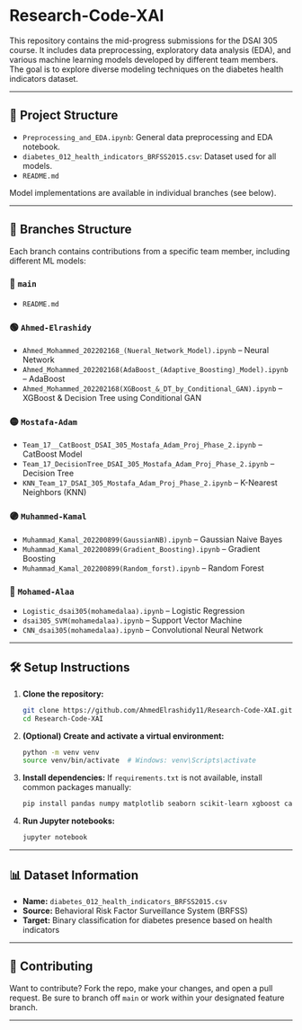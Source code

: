 # Research-Code-XAI

This repository contains the mid-progress submissions for the DSAI 305 course. It includes data preprocessing, exploratory data analysis (EDA), and various machine learning models developed by different team members. The goal is to explore diverse modeling techniques on the diabetes health indicators dataset.

---

## 📁 Project Structure

* `Preprocessing_and_EDA.ipynb`: General data preprocessing and EDA notebook.
* `diabetes_012_health_indicators_BRFSS2015.csv`: Dataset used for all models.
* `README.md`

Model implementations are available in individual branches (see below).

---

## 🌿 Branches Structure

Each branch contains contributions from a specific team member, including different ML models:

### 🔵 `main`

* `README.md`

### 🟢 `Ahmed-Elrashidy`

* `Ahmed_Mohammed_202202168_(Nueral_Network_Model).ipynb` – Neural Network
* `Ahmed_Mohammed_202202168(AdaBoost_(Adaptive_Boosting)_Model).ipynb` – AdaBoost
* `Ahmed_Mohammed_202202168(XGBoost_&_DT_by_Conditional_GAN).ipynb` – XGBoost & Decision Tree using Conditional GAN

### 🟡 `Mostafa-Adam`

* `Team_17__CatBoost_DSAI_305_Mostafa_Adam_Proj_Phase_2.ipynb` – CatBoost Model
* `Team_17_DecisionTree_DSAI_305_Mostafa_Adam_Proj_Phase_2.ipynb` – Decision Tree
* `KNN_Team_17_DSAI_305_Mostafa_Adam_Proj_Phase_2.ipynb` – K-Nearest Neighbors (KNN)

### 🟣 `Muhammed-Kamal`

* `Muhammad_Kamal_202200899(GaussianNB).ipynb` – Gaussian Naive Bayes
* `Muhammad_Kamal_202200899(Gradient_Boosting).ipynb` – Gradient Boosting
* `Muhammad_Kamal_202200899(Random_forst).ipynb` – Random Forest

### 🔴 `Mohamed-Alaa`

* `Logistic_dsai305(mohamedalaa).ipynb` – Logistic Regression
* `dsai305_SVM(mohamedalaa).ipynb` – Support Vector Machine
* `CNN_dsai305(mohamedalaa).ipynb` – Convolutional Neural Network

---

## 🛠️ Setup Instructions

1. **Clone the repository:**

   ```bash
   git clone https://github.com/AhmedElrashidy11/Research-Code-XAI.git
   cd Research-Code-XAI
   ```

2. **(Optional) Create and activate a virtual environment:**

   ```bash
   python -m venv venv
   source venv/bin/activate  # Windows: venv\Scripts\activate
   ```

3. **Install dependencies:**
   If `requirements.txt` is not available, install common packages manually:

   ```bash
   pip install pandas numpy matplotlib seaborn scikit-learn xgboost catboost lightgbm tensorflow keras
   ```

4. **Run Jupyter notebooks:**

   ```bash
   jupyter notebook
   ```

---

## 📊 Dataset Information

* **Name:** `diabetes_012_health_indicators_BRFSS2015.csv`
* **Source:** Behavioral Risk Factor Surveillance System (BRFSS)
* **Target:** Binary classification for diabetes presence based on health indicators

---

## 🤝 Contributing

Want to contribute? Fork the repo, make your changes, and open a pull request. Be sure to branch off `main` or work within your designated feature branch.

---


